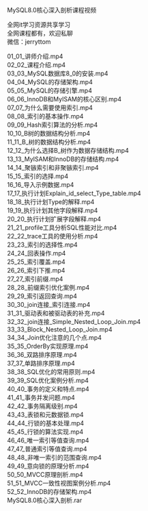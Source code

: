MySQL8.0核心深入剖析课程视频

全网it学习资源共享学习<br>全网课程都有，欢迎私聊<br>微信：jerryttom<br>

01_01_讲师介绍.mp4<br> 02_02_课程介绍.mp4<br> 03_03_MySQL数据库8_0的安装.mp4<br> 04_04_MySQL的存储架构.mp4<br> 05_05_MySQL的存储引擎.mp4<br> 06_06_InnoDB和MyISAM的核心区别.mp4<br> 07_07_为什么需要使用索引.mp4<br> 08_08_索引的基本操作.mp4<br> 09_09_Hash索引算法的分析.mp4<br> 10_10_B树的数据结构分析.mp4<br> 11_11_B_树的数据结构分析.mp4<br> 12_12_为什么选择B_树作为数据存储结构.mp4<br> 13_13_MyISAM和InnoDB的存储结构.mp4<br> 14_14_聚镞索引和非聚镞索引.mp4<br> 15_15_索引的选择.mp4<br> 16_16_导入示例数据.mp4<br> 17_17_执行计划Explain_id_select_Type_table.mp4<br> 18_18_执行计划Type的解释.mp4<br> 19_19_执行计划其他字段解释.mp4<br> 20_20_执行计划扩展字段解释.mp4<br> 21_21_profile工具分析SQL性能对比.mp4<br> 22_22_trace工具的使用分析.mp4<br> 23_23_索引的选择性.mp4<br> 24_24_回表操作.mp4<br> 25_25_索引覆盖.mp4<br> 26_26_索引下推.mp4<br> 27_27_索引前缀.mp4<br> 28_28_前缀索引优化案例.mp4<br> 29_29_索引返回查询.mp4<br> 30_30_join连接_索引连接.mp4<br> 31_31_驱动表和被驱动表的补充.mp4<br> 32_32_join连接_Simple_Nested_Loop_Join.mp4<br> 33_33_Block_Nested_Loop_Join.mp4<br> 34_34_Join优化注意的几个点.mp4<br> 35_35_OrderBy实现原理.mp4<br> 36_36_双路排序原理.mp4<br> 37_37_单路排序原理.mp4<br> 38_38_SQL优化的常用原则.mp4<br> 39_39_SQL优化案例分析.mp4<br> 40_40_事务的定义和特点.mp4<br> 41_41_事务并发问题.mp4<br> 42_42_事务隔离级别.mp4<br> 43_43_表锁和元数据锁.mp4<br> 44_44_行锁的基本处理.mp4<br> 45_45_行锁的算法实现.mp4<br> 46_46_唯一索引等值查询.mp4<br> 47_47_普通索引等值查询.mp4<br> 48_48_非唯一索引的范围查询.mp4<br> 49_49_意向锁的原理分析.mp4<br> 50_50_MVCC原理剖析.mp4<br> 51_51_MVCC一致性视图案例分析.mp4<br> 52_52_InnoDB的存储架构.mp4<br> MySQL8.0核心深入剖析.rar